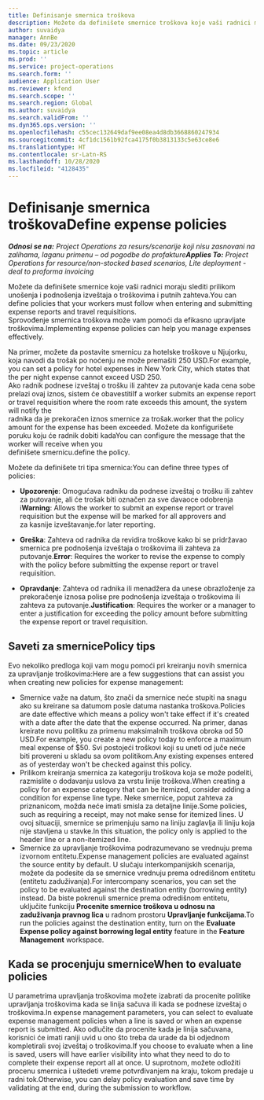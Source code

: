 ```yaml
---
title: Definisanje smernica troškova
description: Možete da definišete smernice troškova koje vaši radnici moraju slediti prilikom unošenja i podnošenja izveštaja o troškovima i putnih zahteva.
author: suvaidya
manager: AnnBe
ms.date: 09/23/2020
ms.topic: article
ms.prod: ''
ms.service: project-operations
ms.search.form: ''
audience: Application User
ms.reviewer: kfend
ms.search.scope: ''
ms.search.region: Global
ms.author: suvaidya
ms.search.validFrom: ''
ms.dyn365.ops.version: ''
ms.openlocfilehash: c55cec132649daf9ee08ea4d8db3668860247934
ms.sourcegitcommit: 4cf1dc1561b92fca4175f0b3813133c5e63ce8e6
ms.translationtype: HT
ms.contentlocale: sr-Latn-RS
ms.lasthandoff: 10/28/2020
ms.locfileid: "4128435"
---
```

# <a name="define-expense-policies"></a><span data-ttu-id="b153a-103">Definisanje smernica troškova</span><span class="sxs-lookup"><span data-stu-id="b153a-103">Define expense policies</span></span>

<span data-ttu-id="b153a-104">_**Odnosi se na:** Project Operations za resurs/scenarije koji nisu zasnovani na zalihama, laganu primenu – od pogodbe do profakture_</span><span class="sxs-lookup"><span data-stu-id="b153a-104">_**Applies To:** Project Operations for resource/non-stocked based scenarios, Lite deployment - deal to proforma invoicing_</span></span>

<span data-ttu-id="b153a-105">Možete da definišete smernice koje vaši radnici moraju slediti prilikom unošenja i podnošenja izveštaja o troškovima i putnih zahteva.</span><span class="sxs-lookup"><span data-stu-id="b153a-105">You can define policies that your workers must follow when entering and submitting expense reports and travel requisitions.</span></span>         
<span data-ttu-id="b153a-106">Sprovođenje smernica troškova može vam pomoći da efikasno upravljate troškovima.</span><span class="sxs-lookup"><span data-stu-id="b153a-106">Implementing expense policies can help you manage expenses effectively.</span></span>         

<span data-ttu-id="b153a-107">Na primer, možete da postavite smernicu za hotelske troškove u Njujorku, koja navodi da trošak po noćenju ne može premašiti 250 USD.</span><span class="sxs-lookup"><span data-stu-id="b153a-107">For example, you can set a policy for hotel expenses in New York City, which states that the per night expense cannot exceed USD 250.</span></span>       
<span data-ttu-id="b153a-108">Ako radnik podnese izveštaj o trošku ili zahtev za putovanje kada cena sobe prelazi ovaj iznos, sistem će obavestiti</span><span class="sxs-lookup"><span data-stu-id="b153a-108">If a worker submits an expense report or travel requisition where the room rate exceeds this amount, the system will notify the</span></span>         
<span data-ttu-id="b153a-109">radnika da je prekoračen iznos smernice za trošak.</span><span class="sxs-lookup"><span data-stu-id="b153a-109">worker that the policy amount for the expense has been exceeded.</span></span> <span data-ttu-id="b153a-110">Možete da konfigurišete poruku koju će radnik dobiti kada</span><span class="sxs-lookup"><span data-stu-id="b153a-110">You can configure the message that the worker will receive when you</span></span>        
<span data-ttu-id="b153a-111">definišete smernicu.</span><span class="sxs-lookup"><span data-stu-id="b153a-111">define the policy.</span></span>      
        
<span data-ttu-id="b153a-112">Možete da definišete tri tipa smernica:</span><span class="sxs-lookup"><span data-stu-id="b153a-112">You can define three types of policies:</span></span>         
        
- <span data-ttu-id="b153a-113">**Upozorenje**: Omogućava radniku da podnese izveštaj o trošku ili zahtev za putovanje, ali će trošak biti označen za sve davaoce odobrenja i</span><span class="sxs-lookup"><span data-stu-id="b153a-113">**Warning**: Allows the worker to submit an expense report or travel requisition but the expense will be marked for all approvers and</span></span>         
  <span data-ttu-id="b153a-114">za kasnije izveštavanje.</span><span class="sxs-lookup"><span data-stu-id="b153a-114">for later reporting.</span></span>        

- <span data-ttu-id="b153a-115">**Greška**: Zahteva od radnika da revidira troškove kako bi se pridržavao smernica pre podnošenja izveštaja o troškovima ili zahteva za putovanje.</span><span class="sxs-lookup"><span data-stu-id="b153a-115">**Error**: Requires the worker to revise the expense to comply with the policy before submitting the expense report or travel requisition.</span></span>        
 
 - <span data-ttu-id="b153a-116">**Opravdanje**: Zahteva od radnika ili menadžera da unese obrazloženje za prekoračenje iznosa polise pre podnošenja izveštaja o troškovima ili zahteva za putovanje.</span><span class="sxs-lookup"><span data-stu-id="b153a-116">**Justification**: Requires the worker or a manager to enter a justification for exceeding the policy amount before submitting the expense report or travel requisition.</span></span>        

## <a name="policy-tips"></a><span data-ttu-id="b153a-117">Saveti za smernice</span><span class="sxs-lookup"><span data-stu-id="b153a-117">Policy tips</span></span>
<span data-ttu-id="b153a-118">Evo nekoliko predloga koji vam mogu pomoći pri kreiranju novih smernica za upravljanje troškovima:</span><span class="sxs-lookup"><span data-stu-id="b153a-118">Here are a few suggestions that can assist you when creating new policies for expense management:</span></span> 

- <span data-ttu-id="b153a-119">Smernice važe na datum, što znači da smernice neće stupiti na snagu ako su kreirane sa datumom posle datuma nastanka troškova.</span><span class="sxs-lookup"><span data-stu-id="b153a-119">Policies are date effective which means a policy won't take effect if it's created with a date after the date that the expense occurred.</span></span> <span data-ttu-id="b153a-120">Na primer, danas kreirate novu politiku za primenu maksimalnih troškova obroka od 50 USD.</span><span class="sxs-lookup"><span data-stu-id="b153a-120">For example, you create a new policy today to enforce a maximum meal expense of $50.</span></span> <span data-ttu-id="b153a-121">Svi postojeći troškovi koji su uneti od juče neće biti provereni u skladu sa ovom politikom.</span><span class="sxs-lookup"><span data-stu-id="b153a-121">Any existing expenses entered as of yesterday won't be checked against this policy.</span></span>
- <span data-ttu-id="b153a-122">Prilikom kreiranja smernica za kategoriju troškova koja se može podeliti, razmislite o dodavanju uslova za vrstu linije troškova.</span><span class="sxs-lookup"><span data-stu-id="b153a-122">When creating a policy for an expense category that can be itemized, consider adding a condition for expense line type.</span></span> <span data-ttu-id="b153a-123">Neke smernice, poput zahteva za priznanicom, možda neće imati smisla za detaljne linije.</span><span class="sxs-lookup"><span data-stu-id="b153a-123">Some policies, such as requiring a receipt, may not make sense for itemized lines.</span></span> <span data-ttu-id="b153a-124">U ovoj situaciji, smernice se primenjuju samo na liniju zaglavlja ili liniju koja nije stavljena u stavke.</span><span class="sxs-lookup"><span data-stu-id="b153a-124">In this situation, the policy only is applied to the header line or a non-itemized line.</span></span> 
- <span data-ttu-id="b153a-125">Smernice za upravljanje troškovima podrazumevano se vrednuju prema izvornom entitetu.</span><span class="sxs-lookup"><span data-stu-id="b153a-125">Expense management policies are evaluated against the source entity by default.</span></span> <span data-ttu-id="b153a-126">U slučaju interkompanijskih scenarija, možete da podesite da se smernice vrednuju prema odredišnom entitetu (entitetu zaduživanja).</span><span class="sxs-lookup"><span data-stu-id="b153a-126">For intercompany scenarios, you can set the policy to be evaluated against the destination entity (borrowing entity) instead.</span></span> <span data-ttu-id="b153a-127">Da biste pokrenuli smernice prema odredišnom entitetu, uključite funkciju **Procenite smernice troškova u odnosu na zaduživanja pravnog lica** u radnom prostoru **Upravljanje funkcijama**.</span><span class="sxs-lookup"><span data-stu-id="b153a-127">To run the policies against the destination entity, turn on the **Evaluate Expense policy against borrowing legal entity** feature in the **Feature Management** workspace.</span></span>

## <a name="when-to-evaluate-policies"></a><span data-ttu-id="b153a-128">Kada se procenjuju smernice</span><span class="sxs-lookup"><span data-stu-id="b153a-128">When to evaluate policies</span></span>

<span data-ttu-id="b153a-129">U parametrima upravljanja troškovima možete izabrati da procenite politike upravljanja troškovima kada se linija sačuva ili kada se podnese izveštaj o troškovima.</span><span class="sxs-lookup"><span data-stu-id="b153a-129">In expense management parameters, you can select to evaluate expense management policies when a line is saved or when an expense report is submitted.</span></span> <span data-ttu-id="b153a-130">Ako odlučite da procenite kada je linija sačuvana, korisnici će imati raniji uvid u ono što treba da urade da bi odjednom kompletirali svoj izveštaj o troškovima.</span><span class="sxs-lookup"><span data-stu-id="b153a-130">If you choose to evaluate when a line is saved, users will have earlier visibility into what they need to do to complete their expense report all at once.</span></span> <span data-ttu-id="b153a-131">U suprotnom, možete odložiti procenu smernica i uštedeti vreme potvrđivanjem na kraju, tokom predaje u radni tok.</span><span class="sxs-lookup"><span data-stu-id="b153a-131">Otherwise, you can delay policy evaluation and save time by validating at the end, during the submission to workflow.</span></span>
